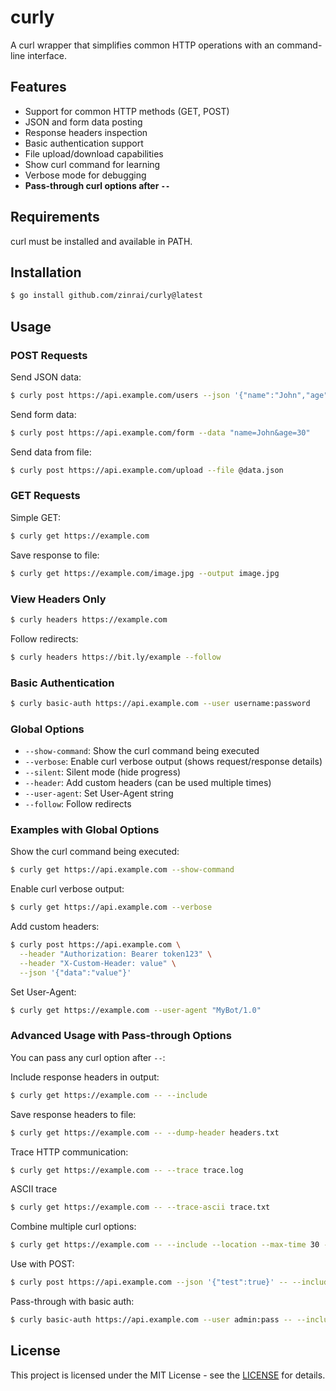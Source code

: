 # curly

A curl wrapper that simplifies common HTTP operations with an command-line interface.

## Features

- Support for common HTTP methods (GET, POST)
- JSON and form data posting
- Response headers inspection
- Basic authentication support
- File upload/download capabilities
- Show curl command for learning
- Verbose mode for debugging
- **Pass-through curl options after `--`**

## Requirements

curl must be installed and available in PATH.

## Installation

```bash
$ go install github.com/zinrai/curly@latest
```

## Usage

### POST Requests

Send JSON data:

```bash
$ curly post https://api.example.com/users --json '{"name":"John","age":30}'
```

Send form data:

```bash
$ curly post https://api.example.com/form --data "name=John&age=30"
```

Send data from file:

```bash
$ curly post https://api.example.com/upload --file @data.json
```

### GET Requests

Simple GET:

```bash
$ curly get https://example.com
```

Save response to file:

```bash
$ curly get https://example.com/image.jpg --output image.jpg
```

### View Headers Only

```bash
$ curly headers https://example.com
```

Follow redirects:

```bash
$ curly headers https://bit.ly/example --follow
```

### Basic Authentication

```bash
$ curly basic-auth https://api.example.com --user username:password
```

### Global Options

- `--show-command`: Show the curl command being executed
- `--verbose`: Enable curl verbose output (shows request/response details)
- `--silent`: Silent mode (hide progress)
- `--header`: Add custom headers (can be used multiple times)
- `--user-agent`: Set User-Agent string
- `--follow`: Follow redirects

### Examples with Global Options

Show the curl command being executed:

```bash
$ curly get https://api.example.com --show-command
```

Enable curl verbose output:

```bash
$ curly get https://api.example.com --verbose
```

Add custom headers:

```bash
$ curly post https://api.example.com \
  --header "Authorization: Bearer token123" \
  --header "X-Custom-Header: value" \
  --json '{"data":"value"}'
```

Set User-Agent:

```bash
$ curly get https://example.com --user-agent "MyBot/1.0"
```

### Advanced Usage with Pass-through Options

You can pass any curl option after `--`:

Include response headers in output:

```bash
$ curly get https://example.com -- --include
```

Save response headers to file:

```bash
$ curly get https://example.com -- --dump-header headers.txt
```

Trace HTTP communication:

```bash
$ curly get https://example.com -- --trace trace.log
```

ASCII trace

```bash
$ curly get https://example.com -- --trace-ascii trace.txt
```

Combine multiple curl options:

```bash
$ curly get https://example.com -- --include --location --max-time 30 --compressed
```

Use with POST:

```bash
$ curly post https://api.example.com --json '{"test":true}' -- --include --trace-ascii trace.txt
```

Pass-through with basic auth:

```bash
$ curly basic-auth https://api.example.com --user admin:pass -- --include --dump-header auth-headers.txt
```

## License

This project is licensed under the MIT License - see the [LICENSE](https://opensource.org/license/mit) for details.
